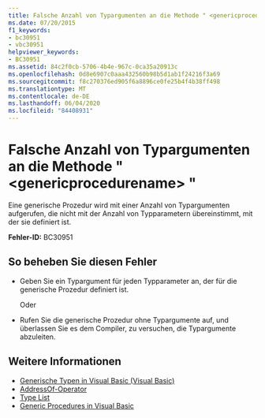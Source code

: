 ```yaml
---
title: Falsche Anzahl von Typargumenten an die Methode " <genericprocedurename> "
ms.date: 07/20/2015
f1_keywords:
- bc30951
- vbc30951
helpviewer_keywords:
- BC30951
ms.assetid: 84c2f0cb-5706-4b4e-967c-0ca35a20913c
ms.openlocfilehash: 0d8e6907c0aaa432560b98b5d1ab1f24216f3a69
ms.sourcegitcommit: f8c270376ed905f6a8896ce0fe25b4f4b38ff498
ms.translationtype: MT
ms.contentlocale: de-DE
ms.lasthandoff: 06/04/2020
ms.locfileid: "84408931"
---
```

# <a name="wrong-number-of-type-arguments-passed-to-method-genericprocedurename"></a>Falsche Anzahl von Typargumenten an die Methode " \<genericprocedurename> "
Eine generische Prozedur wird mit einer Anzahl von Typargumenten aufgerufen, die nicht mit der Anzahl von Typparametern übereinstimmt, mit der sie definiert ist.  
  
 **Fehler-ID:** BC30951  
  
## <a name="to-correct-this-error"></a>So beheben Sie diesen Fehler  
  
- Geben Sie ein Typargument für jeden Typparameter an, der für die generische Prozedur definiert ist.  
  
     Oder  
  
- Rufen Sie die generische Prozedur ohne Typargumente auf, und überlassen Sie es dem Compiler, zu versuchen, die Typargumente abzuleiten.  
  
## <a name="see-also"></a>Weitere Informationen

- [Generische Typen in Visual Basic (Visual Basic)](../programming-guide/language-features/data-types/generic-types.md)
- [AddressOf-Operator](../language-reference/operators/addressof-operator.md)
- [Type List](../language-reference/statements/type-list.md)
- [Generic Procedures in Visual Basic](../programming-guide/language-features/data-types/generic-procedures.md)
